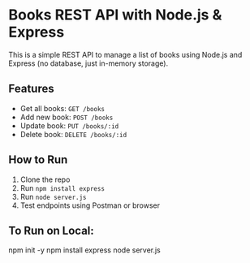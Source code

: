 # Books REST API with Node.js & Express

This is a simple REST API to manage a list of books using Node.js and Express (no database, just in-memory storage).

## Features

- Get all books: `GET /books`
- Add new book: `POST /books`
- Update book: `PUT /books/:id`
- Delete book: `DELETE /books/:id`

## How to Run

1. Clone the repo
2. Run `npm install express`
3. Run `node server.js`
4. Test endpoints using Postman or browser


##  To Run on Local:

npm init -y
npm install express
node server.js
